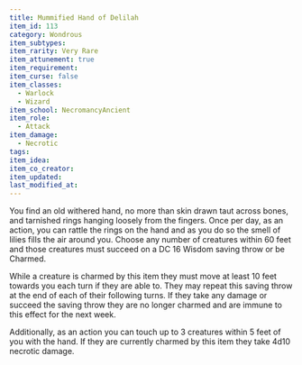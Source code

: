 ```yaml
---
title: Mummified Hand of Delilah
item_id: 113
category: Wondrous
item_subtypes:
item_rarity: Very Rare
item_attunement: true
item_requirement:
item_curse: false
item_classes:
  - Warlock
  - Wizard
item_school: NecromancyAncient
item_role:
  - Attack
item_damage:
  - Necrotic
tags:
item_idea:
item_co_creator:
item_updated:
last_modified_at:
---
```


You find an old withered hand, no more than skin drawn taut across bones, and tarnished rings hanging loosely from the fingers. Once per day, as an action, you can rattle the rings on the hand and as you do so the smell of lilies fills the air around you. Choose any number of creatures within 60 feet and those creatures must succeed on a DC 16 Wisdom saving throw or be Charmed.

While a creature is charmed by this item they must move at least 10 feet towards you each turn if they are able to. They may repeat this saving throw at the end of each of their following turns. If they take any damage or succeed the saving throw they are no longer charmed and are immune to this effect for the next week.

Additionally, as an action you can touch up to 3 creatures within 5 feet of you with the hand. If they are currently charmed by this item they take 4d10 necrotic damage.
